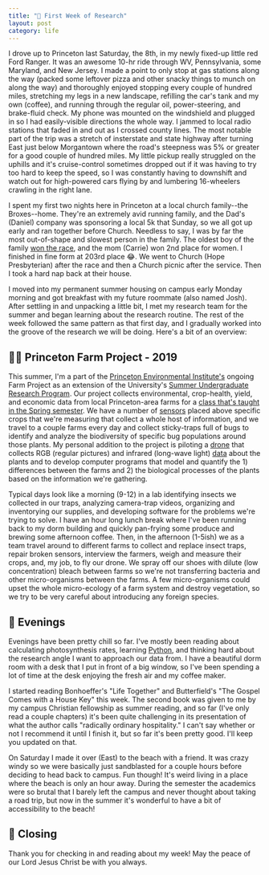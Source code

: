 ```yaml
---
title: "🌱 First Week of Research"
layout: post
category: life
---
```

I drove up to Princeton last Saturday, the 8th, in my newly fixed-up little red Ford Ranger. It was an awesome 10-hr ride through WV, Pennsylvania, some Maryland, and New Jersey. I made a point to only stop at gas stations along the way (packed some leftover pizza and other snacky things to munch on along the way) and thoroughly enjoyed stopping every couple of hundred miles, stretching my legs in a new landscape, refilling the car's tank and my own (coffee), and running through the regular oil, power-steering, and brake-fluid check. My phone was mounted on the windshield and plugged in so I had easily-visible directions the whole way. I jammed to local radio stations that faded in and out as I crossed county lines. The most notable part of the trip was a stretch of insterstate and state highway after turning East just below Morgantown where the road's steepness was 5% or greater for a good couple of hundred miles. My little pickup really struggled on the uphills and it's cruise-control sometimes dropped out if it was having to try too hard to keep the speed, so I was constantly having to downshift and watch out for high-powered cars flying by and lumbering 16-wheelers crawling in the right lane.

I spent my first two nights here in Princeton at a local church family--the Broxes--home. They're an extremely avid running family, and the Dad's (Daniel) company was sponsoring a local 5k that Sunday, so we all got up early and ran together before Church. Needless to say, I was by far the most out-of-shape and slowest person in the family. The oldest boy of the family [won the race](http://www.bestrace.com/results/19/190609HF5.HTM), and the mom (Carrie) won 2nd place for women. I finished in fine form at 203rd place 😂. We went to Church (Hope Presbyterian) after the race and then a Church picnic after the service. Then I took a hard nap back at their house.

I moved into my permanent summer housing on campus early Monday morning and got breakfast with my future roommate (also named Josh). After settling in and unpacking a little bit, I met my research team for the summer and began learning about the research routine. The rest of the week followed the same pattern as that first day, and I gradually worked into the groove of the research we will be doing. Here's a bit of an overview:

## 👨‍🌾 Princeton Farm Project - 2019

This summer, I'm a part of the [Princeton Environmental Institute's](https://environment.princeton.edu/) ongoing Farm Project as an extension of the University's [Summer Undergraduate Research Program](https://molbio.princeton.edu/undergraduate/research/surp). Our project collects environmental, crop-health, yield, and economic data from local Princeton-area farms for a [class that's taught in the Spring semester](https://registrar.princeton.edu/course-offerings/course-details?term=1194&courseid=014462). We have a number of [sensors](https://www.arable.com/) placed above specific crops that we're measuring that collect a whole host of information, and we travel to a couple farms every day and collect sticky-traps full of bugs to identify and analyze the biodiversity of specific bug populations around those plants. My personal addition to the project is piloting a [drone](https://www.dji.com/phantom-4-pro) that collects RGB (regular pictures) and infrared (long-wave light) [data](https://sentera.com/) about the plants and to develop computer programs that model and quantify the 1) differences between the farms and 2) the biological processes of the plants based on the information we're gathering.

Typical days look like a morning (9-12) in a lab identifying insects we collected in our traps, analyzing camera-trap videos, organizing and inventorying our supplies, and developing software for the problems we're trying to solve. I have an hour long lunch break where I've been running back to my dorm building and quickly pan-frying some produce and brewing some afternoon coffee. Then, in the afternoon (1-5ish) we as a team travel around to different farms to collect and replace insect traps, repair broken sensors, interview the farmers, weigh and measure their crops, and, my job, to fly our drone. We spray off our shoes with dilute (low concentration) bleach between farms so we're not transferring bacteria and other micro-organisms between the farms. A few micro-organisms could upset the whole micro-ecology of a farm system and destroy vegetation, so we try to be very careful about introducing any foreign species.

## 📖 Evenings

Evenings have been pretty chill so far. I've mostly been reading about calculating photosynthesis rates, learning [Python](https://www.python.org/), and thinking hard about the research angle I want to approach our data from. I have a beautiful dorm room with a desk that I put in front of a big window, so I've been spending a lot of time at the desk enjoying the fresh air and my coffee maker.

I started reading Bonhoeffer's "Life Together" and Butterfield's "The Gospel Comes with a House Key" this week. The second book was given to me by my campus Christian fellowship as summer reading, and so far (I've only read a couple chapters) it's been quite challenging in its presentation of what the author calls "radically ordinary hospitality." I can't say whether or not I recommend it until I finish it, but so far it's been pretty good. I'll keep you updated on that.

On Saturday I made it over (East) to the beach with a friend. It was crazy windy so we were basically just sandblasted for a couple hours before deciding to head back to campus. Fun though! It's weird living in a place where the beach is only an hour away. During the semester the academics were so brutal that I barely left the campus and never thought about taking a road trip, but now in the summer it's wonderful to have a bit of accessibility to the beach!

## 👋 Closing

Thank you for checking in and reading about my week! May the peace of our Lord Jesus Christ be with you always.
